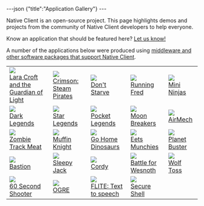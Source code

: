 ---json {"title":"Application Gallery"} ---

<span id="id1"></span>

Native Client is an open-source project. This page highlights demos and projects from the community of Native Client developers to help everyone.

Know an application that should be featured here? [Let us know!](mailto:salty@gonacl.com)

A number of the applications below were produced using [middleware and other software packages that support Native Client](/docs/native-client/community/middleware/).

<table><tbody><tr class="odd"><td><a href="https://chrome.google.com/webstore/detail/lara-croft-and-the-guardi/dcfdbmpeeihbpddkneaploeinlbaaodn"><img src="/docs/native-client/images/lara-croft-guardian.png" /><br />
Lara Croft and the Guardian of Light</a></td><td><a href="https://chrome.google.com/webstore/detail/crimson-steam-pirates/glfbkgkceahodalogdpenjoekbacjfcj?utm_source=chrome-ntp-icon&amp;gl=CA"><img src="/docs/native-client/images/pirates.png" /><br />
Crimson: Steam Pirates</a></td><td><a href="https://chrome.google.com/webstore/detail/hiledapehlkhdehbhppgmekfalnlfajc"><img src="/docs/native-client/images/dontstarve.png" /><br />
Don't Starve</a></td><td><a href="https://chrome.google.com/webstore/detail/amfalcbcdebaemokjapphcfnldiogddk"><img src="/docs/native-client/images/running-fred.png" /><br />
Running Fred</a></td><td><a href="https://chrome.google.com/webstore/detail/oijfbknbncemokdnlboeabbcfhobechi"><img src="/docs/native-client/images/mini-ninjas.png" /><br />
Mini Ninjas</a></td></tr><tr class="even"><td><a href="https://chrome.google.com/webstore/detail/acfbekphmapfjpdkfedomagjpccekhaa"><img src="/docs/native-client/images/dark-legends.png" /><br />
Dark Legends</a></td><td><a href="https://chrome.google.com/webstore/detail/chcaflnbhnoegjedbjaamecefhglfamc"><img src="/docs/native-client/images/star-legends.png" /><br />
Star Legends</a></td><td><a href="https://chrome.google.com/webstore/detail/mhpdbcnfpodnaefldpdohoibdajcfabp"><img src="/docs/native-client/images/pocket-legends.png" /><br />
Pocket Legends</a></td><td><a href="https://chrome.google.com/webstore/detail/jccpdhkmgdfccbdmbggjafpokmgeimnm"><img src="/docs/native-client/images/moonbreakers.png" /><br />
Moon Breakers</a></td><td><a href="https://chrome.google.com/webstore/detail/hdahlabpinmfcemhcbcfoijcpoalfgdn"><img src="/docs/native-client/images/airmech.png" /><br />
AirMech</a></td></tr><tr class="odd"><td><a href="https://chrome.google.com/webstore/detail/jmfhnfnjfdoplkgbkmibfkdjolnemfdk"><img src="/docs/native-client/images/ztm.png" /><br />
Zombie Track Meat</a></td><td><a href="https://chrome.google.com/webstore/detail/ngcgpajmidlcgbkpjaopbcglkjepkbaa"><img src="/docs/native-client/images/muffinknight.png" /><br />
Muffin Knight</a></td><td><a href="https://chrome.google.com/webstore/detail/icefnknicgejiphafapflechfoeelbeo"><img src="/docs/native-client/images/gohomedino.png" /><br />
Go Home Dinosaurs</a></td><td><a href="https://chrome.google.com/webstore/detail/eets-munchies/fbabclodbpdbgmkniaceplmfbaaiondl"><img src="/docs/native-client/images/eets.png" /><br />
Eets Munchies</a></td><td><a href="https://chrome.google.com/webstore/detail/fjjdhchbojobioihbjhbndceeibabpid"><img src="/docs/native-client/images/planet-buster.png" /><br />
Planet Buster</a></td></tr><tr class="even"><td><a href="https://chrome.google.com/webstore/detail/oohphhdkahjlioohbalmicpokoefkgid"><img src="/docs/native-client/images/bastion.png" /><br />
Bastion</a></td><td><a href="https://chrome.google.com/webstore/detail/edjdoaebnejlnjknbkbacepgemnjlmfc"><img src="/docs/native-client/images/sleepy-jack.png" /><br />
Sleepy Jack</a></td><td><a href="https://chrome.google.com/webstore/detail/dgjbkahdllcckjbjijejpmcgkkjpnnfk"><img src="/docs/native-client/images/cordy.png" /><br />
Cordy</a></td><td><a href="https://chrome.google.com/webstore/detail/pobnonecghmlpppkkjpdiiblmakhhldb"><img src="/docs/native-client/images/battle-for-wesnoth.png" /><br />
Battle for Wesnoth</a></td><td><a href="https://chrome.google.com/webstore/detail/pjlncddmdljpioccbmempchonhlifakc"><img src="/docs/native-client/images/wolf-toss.png" /><br />
Wolf Toss</a></td></tr><tr class="odd"><td><a href="https://chrome.google.com/webstore/detail/idnlbhjpainpnikdjnmcmiaombhhchkg"><img src="/docs/native-client/images/sixty-second-shooter.png" /><br />
60 Second Shooter</a></td><td><a href="https://chrome.google.com/webstore/detail/ocpoapiejnpokdojkgjhglijajghikla"><img src="/docs/native-client/images/ogre.jpg" /><br />
OGRE</a></td><td><a href="https://chrome.google.com/webstore/detail/chhkejkkcghanjclmhhpncachhgejoel"><img src="/docs/native-client/images/flite.jpg" /><br />
FLITE: Text to speech</a></td><td><a href="https://chrome.google.com/webstore/detail/secure-shell/pnhechapfaindjhompbnflcldabbghjo"><img src="/docs/native-client/images/secureshell.png" /><br />
Secure Shell</a></td><td> </td></tr></tbody></table>
